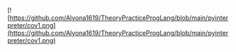 [![https://github.com/Alyona1619/TheoryPracticeProgLang/blob/main/pyinterpreter/cov1.png](https://github.com/Alyona1619/TheoryPracticeProgLang/blob/main/pyinterpreter/cov1.png)
